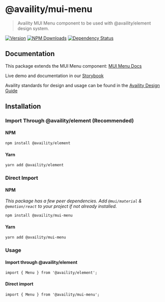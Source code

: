 # @availity/mui-menu

> Availity MUI Menu component to be used with @availity/element design system.

[![Version](https://img.shields.io/npm/v/@availity/mui-menu.svg?style=for-the-badge)](https://www.npmjs.com/package/@availity/mui-menu)
[![NPM Downloads](https://img.shields.io/npm/dt/@availity/mui-menu.svg?style=for-the-badge)](https://www.npmjs.com/package/@availity/mui-menu)
[![Dependency Status](https://img.shields.io/librariesio/release/npm/@availity/mui-menu?style=for-the-badge)](https://github.com/Availity/element/blob/main/packages/mui-menu/package.json)

## Documentation

This package extends the MUI Menu component: [MUI Menu Docs](https://mui.com/components/menu/)

Live demo and documentation in our [Storybook](https://availity.github.io/element/?path=/docs/components-menu-introduction--docs)

Availity standards for design and usage can be found in the [Availity Design Guide](https://zeroheight.com/2e36e50c7)

## Installation

### Import Through @availity/element (Recommended)

#### NPM

```bash
npm install @availity/element
```

#### Yarn

```bash
yarn add @availity/element
```

### Direct Import

#### NPM

_This package has a few peer dependencies. Add `@mui/material` & `@emotion/react` to your project if not already installed._

```bash
npm install @availity/mui-menu
```

#### Yarn

```bash
yarn add @availity/mui-menu
```

### Usage

#### Import through @availity/element

```tsx
import { Menu } from '@availity/element';
```

#### Direct import

```tsx
import { Menu } from '@availity/mui-menu';
```
